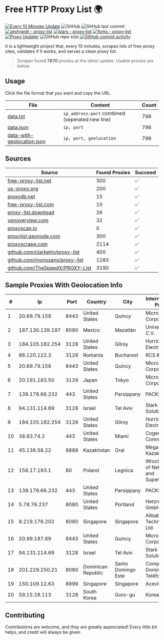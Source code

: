 
# Free HTTP Proxy List 🌍

[![Every 10 Minutes Update](https://github.com/mertguvencli/http-proxy-list/actions/workflows/main.yml/badge.svg?branch=main)](https://github.com/mertguvencli/http-proxy-list/actions/workflows/main.yml)
![GitHub](https://img.shields.io/github/license/mertguvencli/http-proxy-list)
![GitHub last commit](https://img.shields.io/github/last-commit/mertguvencli/http-proxy-list)
[![zevtyardt - proxy-list](https://img.shields.io/static/v1?label=zevtyardt&message=proxy-list&color=blue&logo=github)](https://github.com/zevtyardt/proxy-list "Go to GitHub repo")
[![stars - proxy-list](https://img.shields.io/github/stars/zevtyardt/proxy-list?style=social)](https://github.com/zevtyardt/proxy-list)
[![forks - proxy-list](https://img.shields.io/github/forks/zevtyardt/proxy-list?style=social)](https://github.com/zevtyardt/proxy-list)
[![Proxy Updater](https://github.com/zevtyardt/proxy-list/workflows/Proxy%20Updater/badge.svg)](https://github.com/zevtyardt/proxy-list/actions?query=workflow:"Proxy+Updater")
![GitHub repo size](https://img.shields.io/github/repo-size/zevtyardt/proxy-list)
[![GitHub commit activity](https://img.shields.io/github/commit-activity/m/zevtyardt/proxy-list?logo=commits)](https://github.com/zevtyardt/proxy-list/commits/main)

It is a lightweight project that, every 10 minutes, scrapes lots of free-proxy sites, validates if it works, and serves a clean proxy list.

> Scraper found **7870** proxies at the latest update. Usable proxies are below.

## Usage

Click the file format that you want and copy the URL.

|File|Content|Count|
|----|-------|-----|
|[data.txt](https://raw.githubusercontent.com/mertguvencli/http-proxy-list/main/proxy-list/data.txt)|`ip_address:port` combined (seperated new line)|796|
|[data.json](https://raw.githubusercontent.com/mertguvencli/http-proxy-list/main/proxy-list/data.json)|`ip, port`|796|
|[data-with-geolocation.json](https://raw.githubusercontent.com/mertguvencli/http-proxy-list/main/proxy-list/data-with-geolocation.json)|`ip, port, geolocation`|796|

## Sources

|Source|Found Proxies|Succeed|
|------|-------------|-------|
|[free-proxy-list.net](https://free-proxy-list.net)|300|✅|
|[us-proxy.org](https://www.us-proxy.org)|200|✅|
|[proxydb.net](http://proxydb.net)|15|✅|
|[free-proxy-list.com](https://free-proxy-list.com/?page=&port=&type%5B%5D=http&type%5B%5D=https&up_time=0&search=Search)|10|✅|
|[proxy-list.download](https://www.proxy-list.download/HTTP)|26|✅|
|[vpnoverview.com](https://vpnoverview.com/privacy/anonymous-browsing/free-proxy-servers)|32|✅|
|[proxyscan.io](https://www.proxyscan.io)|0|✅|
|[proxylist.geonode.com](https://proxylist.geonode.com/api/proxy-list?limit=300&page=1&sort_by=lastChecked&sort_type=desc&protocols=http,https)|300|✅|
|[proxyscrape.com](https://api.proxyscrape.com/v2/?request=displayproxies&protocol=http&timeout=10000&country=all&ssl=all&anonymity=all)|2114|✅|
|[github.com/clarketm/proxy-list](https://raw.githubusercontent.com/clarketm/proxy-list/master/proxy-list-raw.txt)|400|✅|
|[github.com/monosans/proxy-list](https://raw.githubusercontent.com/monosans/proxy-list/main/proxies/http.txt)|1283|✅|
|[github.com/TheSpeedX/PROXY-List](https://raw.githubusercontent.com/TheSpeedX/PROXY-List/master/http.txt)|3190|✅|


## Sample Proxies With Geolocation Info

|#|Ip|Port|Country|City|Internet Service Provider|
|-|--|----|-------|----|-------------------------|
|1|20.69.79.158|8443|United States|Quincy|Microsoft Corporation|
|2|187.130.139.197|8080|Mexico|Mazatlán|Uninet S.A. de C.V.|
|3|184.105.182.254|3128|United States|Gilroy|Hurricane Electric LLC|
|4|86.120.122.3|3128|Romania|Bucharest|RCS & RDS|
|5|20.69.79.158|8443|United States|Quincy|Microsoft Corporation|
|6|20.191.183.50|3129|Japan|Tokyo|Microsoft Corporation|
|7|139.178.66.232|443|United States|Parsippany|PACKET-HOST|
|8|94.131.114.69|3128|Israel|Tel Aviv|Stark Industries Solutions LTD|
|9|184.105.182.254|3128|United States|Gilroy|Hurricane Electric LLC|
|10|38.83.74.2|443|United States|Miami|Cogent Communications|
|11|45.136.58.22|8888|Kazakhstan|Oral|Megahost Kazakhstan TOO|
|12|156.17.193.1|80|Poland|Legnica|Wroclaw Centre of Networking and Supercomputing|
|13|139.178.66.232|443|United States|Parsippany|PACKET-HOST|
|14|5.78.76.237|8080|United States|Portland|Hetzner Online GmbH|
|15|8.219.176.202|8080|Singapore|Singapore|Alibaba (US) Technology Co., Ltd.|
|16|20.99.187.69|8443|United States|Quincy|Microsoft Corporation|
|17|94.131.114.69|3128|Israel|Tel Aviv|Stark Industries Solutions LTD|
|18|201.229.250.21|8080|Dominican Republic|Santo Domingo Este|Compañía Dominicana de Teléfonos S. A.|
|19|150.109.12.63|8999|Singapore|Singapore|Aceville Pte.ltd|
|20|59.15.28.113|3128|South Korea|Guro-gu|Korea Telecom|



## Contributing

Contributions are welcome, and they are greatly appreciated! Every
little bit helps, and credit will always be given.

